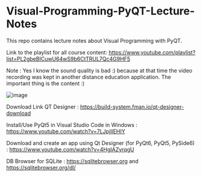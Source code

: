 # Visual-Programming-PyQT-Lecture-Notes
This repo contains lecture notes about Visual Programming with PyQT.

Link to the playlist for all course content: https://www.youtube.com/playlist?list=PL2gbeBICuwU64wS9b6CtTRUL7Qc4G9HF5

Note : Yes I know the sound quality is bad :) because at that time the video recording was kept in another distance education application. The important thing is the content :) 

![image](https://github.com/user-attachments/assets/b6a25ad7-b4be-4f27-8de0-afcc7e7307a7)


Download Link QT Designer : https://build-system.fman.io/qt-designer-download

Install/Use PyQt5 in Visual Studio Code in Windows : https://www.youtube.com/watch?v=7LJpjIlEHIY

Download and create an app using Qt Designer (for PyQt6, PyQt5, PySide6) : https://www.youtube.com/watch?v=4HgIAZyrqgU

DB Browser for SQLite : https://sqlitebrowser.org and https://sqlitebrowser.org/dl/
